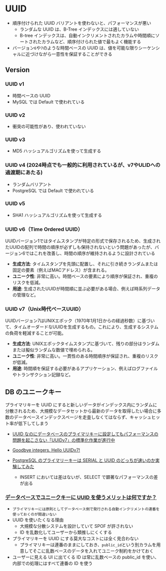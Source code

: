 # UUID

- 順序付けられた UUID バリアントを使わないと、パフォーマンスが悪い
  - ランダムな UUID は、B-Tree インデックスには適していない
  - B-tree インデックスは、自動インクリメントされたカラムや時間順にソートされたカラムなど、順序付けられた値で最もよく機能する
- バージョン`6`や`7`のような時間ベースの UUID は、値を可能な限りシーケンシャルに近づけながら一意性を保証することができる

## Version

### UUID v1

- 時間ベースの UUID
- MySQL では Default で使われている

### UUID v2

- 衝突の可能性があり、使われていない

### UUID v3

- MD5 ハッシュアルゴリズムを使って生成する

### UUID v4 (2024時点でも一般的に利用されているが、v7やULIDへの過渡期にあたる)

- ランダムバリアント
- PostgreSQL では Default で使われている

### UUID v5

- SHA1 ハッシュアルゴリズムを使って生成する

### UUID v6（Time Ordered UUID）

UUIDバージョン1ではタイムスタンプが特定の形式で保存されるため、生成されたUUIDの配列で時間の順序が必ずしも保持されないという問題があったが、バージョン6ではこれを改善し、時間の順序が維持されるように設計されている

- **生成方法**: タイムスタンプを先頭に配置し、それに引き続きランダムまたは固定の要素（例えばMACアドレス）が含まれる。
- **ユニーク性**: 非常に高い。時間ベースの要素により順序が保証され、重複のリスクを低減。
- **用途**: 生成されたUUIDが時間順に並ぶ必要がある場合、例えば時系列データの管理など。

### UUID v7（Unix時代ベースUUID）

UUIDバージョン7はUNIXエポック（1970年1月1日からの経過秒数）に基づいて、タイムオーダードなUUIDを生成するもの。これにより、生成するシステムの負荷を軽減することが可能。

- **生成方法**: UNIXエポックタイムスタンプに基づいて、残りの部分はランダムまたは擬似ランダムな数値で埋められる。
- **ユニーク性**: 非常に高い。一貫性のある時間順序が保証され、重複のリスクが低減。
- **用途**: 時間順を保証する必要があるアプリケーション、例えばログファイルやトランザクション記録など。

## DB のユニークキー

プライマリキーを UUID にすると新しいデータがインデックス内にランダムに分散されるため、大規模なデータセットから最新のデータを取得したい場合に多数のデータベースインデックスページを走査しなくてはならず、キャッシュヒット率が低下してしまう

- [UUID なのにデータベースのプライマリキーに設定してもパフォーマンスの問題を起こさない「UUIDv7」の標準化作業が進行中](https://gigazine.net/news/20231023-uuid-v7/)
- [Goodbye integers. Hello UUIDv7!](https://buildkite.com/blog/goodbye-integers-hello-uuids)

- [PostgreSQL のプライマリーキーは SERIAL と UUID のどっちが速いのか実験してみた](https://qiita.com/jnchito/items/3ea13928d6aeb732bae2)
  - INSERT においては差はないが、SELECT で顕著なパフォーマンスの差が出る

### [データベースでユニークキーに UUID を使うメリットは何ですか？](https://jp.quora.com/%E3%83%87%E3%83%BC%E3%82%BF%E3%83%99%E3%83%BC%E3%82%B9%E3%81%A7%E3%83%A6%E3%83%8B%E3%83%BC%E3%82%AF%E3%82%AD%E3%83%BC%E3%81%ABUUID%E3%82%92%E4%BD%BF%E3%81%86%E3%83%A1%E3%83%AA%E3%83%83%E3%83%88%E3%81%AF%E4%BD%95)

- `プライマリキーには原則としてデータベース側で発行される自動インクリメントの連番を使っておくのが間違いない`
- UUID を使いたくなる理由
  - 大規模な分散システムを設計していて SPOF が許されない
  - ID を乱数化してユーザーから類推しにくくする
- プライマリキーを UUID にする莫大なコストには全く見合わない
  - プライマリキーは連番のままにしておき、`public_id`という別カラムを用意してそこに乱数ベースのデータを入れてユニーク制約をかけておく
- ユーザーに見える UI に出てくる ID は常に乱数ベースの public_id を使い、内部での処理にはすべて連番の ID を使う
